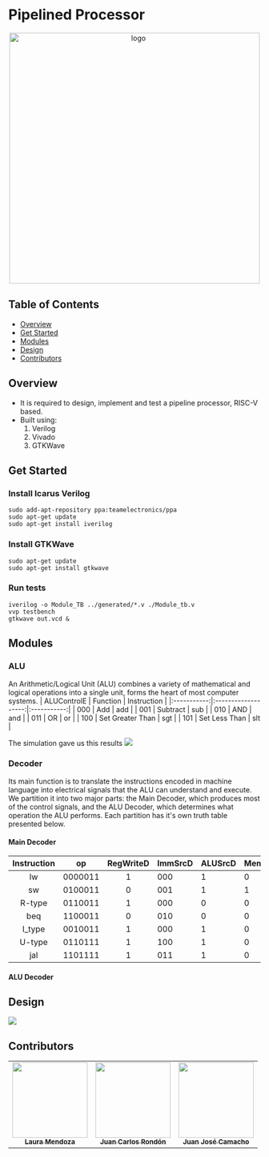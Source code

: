 # Pipelined Processor
<div align="center">
   <img align="center"  width="500px" src="https://cdn.dribbble.com/users/1366606/screenshots/8075231/dribbble-003.gif" alt="logo">
</div>

## Table of Contents

- <a href ="#about">Overview</a>
- <a href ="#getstarted">Get Started</a>
- <a href ="#modules">Modules</a>
- <a href ="#design">Design</a>
- <a href ="#contributors">Contributors</a>

## Overview <a id = "about"></a>
<ul>
   <li>
      It is required to design, implement and test a pipeline processor, RISC-V based.
   </li>
   <li>Built using:
   <ol>
      <li>Verilog</li>
      <li>Vivado</li>
      <li>GTKWave</li>
      </ol>
   </li>
</ul>

## Get Started <a id = "getstarted"></a>
### Install Icarus Verilog
```
sudo add-­apt­-repository ppa:team­electronics/ppa
sudo apt­-get update
sudo apt­-get install iverilog
```
### Install GTKWave
```
sudo apt­-get update
sudo apt­-get install gtkwave
```

### Run tests
```
iverilog -o Module_TB ../generated/*.v ./Module_tb.v
vvp testbench
gtkwave out.vcd &
```

## Modules <a id = "modules"></a>
### ALU
An Arithmetic/Logical Unit (ALU) combines a variety of mathematical and logical operations into a single unit, forms the heart of most computer systems.
| ALUControlE |       Function      | Instruction |
|:-----------:|:-------------------:|:-----------:|
|     000     |          Add        |     add     |
|     001     |       Subtract      |     sub     |
|     010     |          AND        |     and     |
|     011     |          OR         |      or     |
|     100     |   Set Greater Than  |     sgt     |
|     101     |     Set Less Than   |     slt     |

The simulation gave us this results
<img src="https://github.com/laurasmendozad/Pipelined-Processor/blob/main/Images/Testbench/ALU_tb.png">

### Decoder
Its main function is to translate the instructions encoded in machine language into electrical signals that the ALU can understand and execute. We partition it into two major parts: the Main Decoder, which produces most of the control signals, and the ALU Decoder, which determines what operation the ALU performs. Each partition has it's own truth table presented below.

#### Main Decoder
| Instruction |    op   | RegWriteD | ImmSrcD | ALUSrcD | MemWriteD | ResultSrcD | BranchD | ALUOp | JumpD |
|:-----------:|:-------:|:---------:|---------|---------|-----------|------------|---------|-------|-------|
|      lw     | 0000011 |     1     |   000   |    1    |     0     |     01     |    0    |   00  |   0   |
|      sw     | 0100011 |     0     |   001   |    1    |     1     |     11     |    0    |   00  |   0   |
|    R-type   | 0110011 |     1     |   000   |    0    |     0     |     00     |    0    |   10  |   0   |
|     beq     | 1100011 |     0     |   010   |    0    |     0     |     00     |    1    |   01  |   0   |
|    I_type   | 0010011 |     1     |   000   |    1    |     0     |     00     |    0    |   10  |   0   |
|    U-type   | 0110111 |     1     |   100   |    1    |     0     |     11     |    0    |   00  |   0   |
|     jal     | 1101111 |     1     |   011   |    1    |     0     |     10     |    0    |   00  |   1   |

#### ALU Decoder


## Design <a id = "design"></a>
<img src="https://github.com/laurasmendozad/Pipelined-Processor/blob/main/Images/Schematic_Pipeline_Processor.png">


## Contributors <a id ="contributors"></a>
<table align="center" >
  <tr>
     <td align="center"><a href="https://github.com/laurasmendozad"><img src="https://avatars.githubusercontent.com/u/58611097?v=4" width="150px;" alt=""/><br /><sub><b>Laura Mendoza</b></sub></a><br /></td>
    <td align="center"><a href="https://github.com/juanrondon16" ><img src="https://avatars.githubusercontent.com/u/69017604?v=4" width="150px;" alt=""/><br /><sub><b>Juan Carlos Rondón</b></sub></a><br />
    </td>
      <td align="center"><a href="https://github.com/Juan090400"><img src="https://avatars.githubusercontent.com/u/185458274?v=4" width="150px;" alt=""/><br /><sub><b>Juan José Camacho</b></sub></a><br /></td>
  </tr>
</table>

